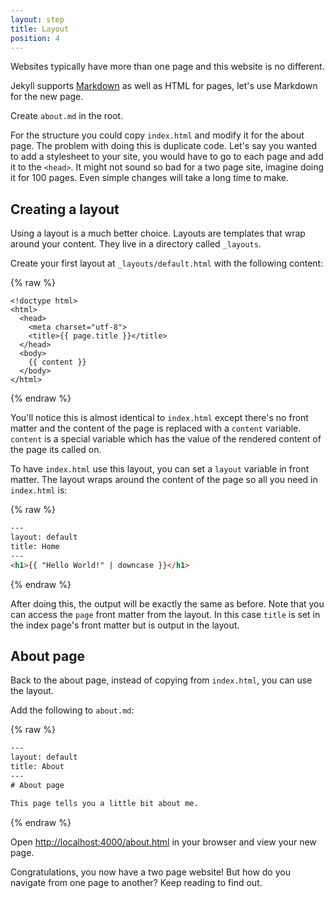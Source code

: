 ```yaml
---
layout: step
title: Layout
position: 4
---
```

Websites typically have more than one page and this website is no different.

Jekyll supports [Markdown](https://daringfireball.net/projects/markdown/syntax)
as well as HTML for pages, let's use Markdown for the new page.

Create `about.md` in the root.

For the structure you could copy `index.html` and modify it for the about page.
The problem with doing this is duplicate code. Let's say you wanted to add a
stylesheet to your site, you would have to go to each page and add it to the
`<head>`. It might not sound so bad for a two page site, imagine doing it
for 100 pages. Even simple changes will take a long time to make.

## Creating a layout

Using a layout is a much better choice. Layouts are templates that wrap around
your content. They live in a directory called `_layouts`.

Create your first layout at `_layouts/default.html` with the following content:

{% raw %}
```liquid
<!doctype html>
<html>
  <head>
    <meta charset="utf-8">
    <title>{{ page.title }}</title>
  </head>
  <body>
    {{ content }}
  </body>
</html>
```
{% endraw %}

You'll notice this is almost identical to `index.html` except there's
no front matter and the content of the page is replaced with a `content`
variable. `content` is a special variable which has the value of the rendered
content of the page its called on.

To have `index.html` use this layout, you can set a `layout` variable in front
matter. The layout wraps around the content of the page so all you need in
`index.html` is:

{% raw %}
```html
---
layout: default
title: Home
---
<h1>{{ "Hello World!" | downcase }}</h1>
```
{% endraw %}

After doing this, the output will be exactly the same as before. Note that you
can access the `page` front matter from the layout. In this case `title` is
set in the index page's front matter but is output in the layout.

## About page

Back to the about page, instead of copying from `index.html`, you can use the
layout.

Add the following to `about.md`:

{% raw %}
```html
---
layout: default
title: About
---
# About page

This page tells you a little bit about me.
```
{% endraw %}

Open <a href="http://localhost:4000/about.html" target="_blank" data-proofer-ignore>http://localhost:4000/about.html</a>
in your browser and view your new page.

Congratulations, you now have a two page website! But how do you
navigate from one page to another? Keep reading to find out.
